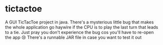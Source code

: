 # tictactoe
A GUI TicTacToe project in java.
There's a mysterious little bug that makes the whole application go haywire if the CPU is to play the last turn that leads to a tie.
Just pray you don't experience the bug cos you'll have to re-open the app 😢
There's a runnable JAR file in case you want to test it out
